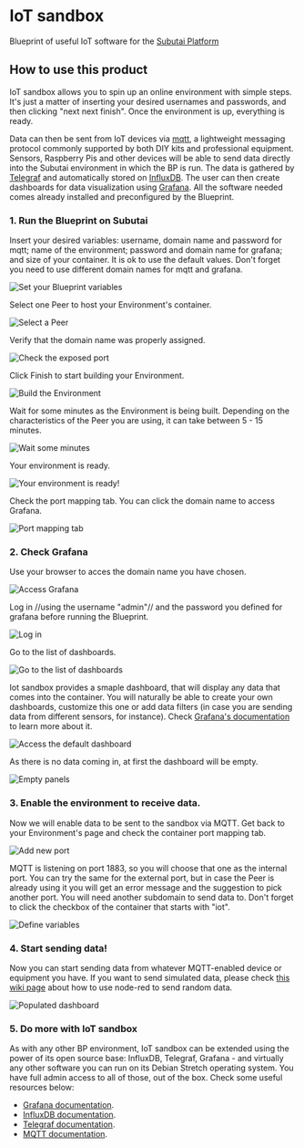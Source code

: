 # IoT sandbox

Blueprint of useful IoT software for the [Subutai Platform](https://subutai.io) 

## How to use this product

IoT sandbox allows you to spin up an online environment with simple steps. It's just a matter of inserting your desired usernames and passwords, and then clicking "next next finish".  Once the environment is up, everything is ready.

Data can then be sent from IoT devices via [mqtt](https://en.wikipedia.org/wiki/MQTT), a lightweight messaging protocol commonly supported by both DIY kits and professional equipment. Sensors, Raspberry Pis and other devices will be able to send data directly into the Subutai environment in which the BP is run. The data is gathered by [Telegraf](https://www.influxdata.com/time-series-platform/telegraf/) and automatically stored on [InfluxDB](https://www.influxdata.com/time-series-platform/influxdb/). The user can then create dashboards for data visualization using [Grafana](http://grafana.org/). All the software needed comes already installed and preconfigured by the Blueprint.

### 1. Run the Blueprint on Subutai

Insert your desired variables: username, domain name and password for mqtt; name of the environment; password and domain name for grafana; and size of your container. It is ok to use the default values. Don't forget you need to use different domain names for mqtt and grafana.

![Set your Blueprint variables](https://github.com/subutai-blueprints/iot-sandbox/raw/master/docs/BP-02.png)

Select one Peer to host your Environment's container.

![Select a Peer](https://github.com/subutai-blueprints/iot-sandbox/raw/master/docs/BP-03.png)

Verify that the domain name was properly assigned.

![Check the exposed port](https://github.com/subutai-blueprints/iot-sandbox/raw/master/docs/BP-04.png)

Click Finish to start building your Environment.

![Build the Environment](https://github.com/subutai-blueprints/iot-sandbox/raw/master/docs/BP-05.png)

Wait for some minutes as the Environment is being built. Depending on the characteristics of the Peer you are using, it can take between 5 - 15 minutes.

![Wait some minutes](https://github.com/subutai-blueprints/iot-sandbox/raw/master/docs/BP-06.png)

Your environment is ready.

![Your environment is ready!](https://github.com/subutai-blueprints/iot-sandbox/raw/master/docs/BP-07.png)

Check the port mapping tab. You can click the domain name to access Grafana.

![Port mapping tab](https://github.com/subutai-blueprints/iot-sandbox/raw/master/docs/BP-08.png)

### 2. Check Grafana

Use your browser to acces the domain name you have chosen.

![Access Grafana](https://github.com/subutai-blueprints/iot-sandbox/raw/master/docs/BP-09.png)

Log in //using the username "admin"// and the password you defined for grafana before running the Blueprint.

![Log in](https://github.com/subutai-blueprints/iot-sandbox/raw/master/docs/BP-10.png)

Go to the list of dashboards. 

![Go to the list of dashboards](https://github.com/subutai-blueprints/iot-sandbox/raw/master/docs/BP-11.png)

Iot sandbox provides a smaple dashboard, that will display any data that comes into the container. You will naturally be able to create your own dashboards, customize this one or add data filters (in case you are sending data from different sensors, for instance). Check [Grafana's documentation](http://docs.grafana.org/) to learn more about it.

![Access the default dashboard](https://github.com/subutai-blueprints/iot-sandbox/raw/master/docs/BP-12.png)

As there is no data coming in, at first the dashboard will be empty.

![Empty panels](https://github.com/subutai-blueprints/iot-sandbox/raw/master/docs/BP-13.png)


### 3. Enable the environment to receive data. 

Now we will enable data to be sent to the sandbox via MQTT. Get back to your Environment's page and check the container port mapping tab.

![Add new port](https://github.com/subutai-blueprints/iot-sandbox/raw/master/docs/BP-14.png)

MQTT is listening on port 1883, so you will choose that one as the internal port. You can try the same for the external port, but in case the Peer is already using it you will get an error message and the suggestion to pick another port. You will need another subdomain to send data to. Don't forget to click the checkbox of the container that starts with "iot". 

![Define variables](https://github.com/subutai-blueprints/iot-sandbox/raw/master/docs/BP-15.png)

### 4. Start sending data!

Now you can start sending data from whatever MQTT-enabled device or equipment you have. If you want to send simulated data, please check [this wiki page](https://github.com/subutai-blueprints/iot-sandbox/wiki/Testing-this-BP) about how to use node-red to send random data.

![Populated dashboard](https://github.com/subutai-blueprints/iot-sandbox/raw/master/docs/BP-16.png)

### 5. Do more with IoT sandbox

As with any other BP environment, IoT sandbox can be extended using the power of its open source base: InfluxDB, Telegraf, Grafana - and virtually any other software you can run on its Debian Stretch operating system. You have full admin access to all of those, out of the box. Check some useful resources below:

- [Grafana documentation](http://docs.grafana.org/).
- [InfluxDB documentation](https://docs.influxdata.com/influxdb/v1.6/).
- [Telegraf documentation](https://docs.influxdata.com/telegraf/v1.7/).
- [MQTT documentation](http://mqtt.org/documentation).

